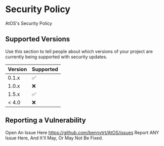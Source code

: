 # Security Policy
AtOS's Security Policy
## Supported Versions

Use this section to tell people about which versions of your project are
currently being supported with security updates.

| Version | Supported          |
| ------- | ------------------ |
| 0.1.x   | :white_check_mark: |
| 1.0.x   | :x:                |
| 1.5.x   | :white_check_mark: |
| < 4.0   | :x:                |

## Reporting a Vulnerability

Open An Issue Here <https://github.com/bennytrt/AtOS/issues>
Report ANY Issue Here, And It'll May, Or May Not Be Fixed.
